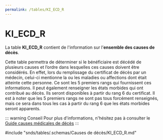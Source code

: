 ```yaml
---
permalink: /tables/KI_ECD_R
---
```

# KI\_ECD\_R
<!-- SPDX-License-Identifier: MPL-2.0 -->

La table **KI_ECD_R** contient de l'information sur l’**ensemble des causes de décès**.

Cette table permettra de déterminer si le bénéficiaire est décédé de plusieurs causes et l’ordre dans lesquelles ces causes doivent être considérés. En effet, lors du remplissage du certificat de décès par un médecin, celui-ci mentionne la ou les maladies ou affections dont était atteinte cette personne. Ce sont les 5 premiers rangs qui fournissent ces informations. Il peut également renseigner les états morbides qui ont contribué au décès. Ils seront disponibles à partir du rang 6 du certificat. Il est à noter que les 5 premiers rangs ne sont pas tous forcément renseignés, mais ce sera dans tous les cas à partir du rang 6 que les états morbides seront apparents.

::: warning Conseil
Pour plus d'informations, n'hésitez pas à consulter le [Guide causes médicales de décès](https://documentation-snds.health-data-hub.fr/formation_snds/documents_cnam/guide_cepidc/#guide-causes-medicales-de-deces)
:::


<!-- ATTENTION : Ne pas supprimer ou modifier la ligne ci-dessous -->
#include "snds/tables/.schemas/Causes de décès/KI_ECD_R.md"
<!-- ATTENTION : Ne pas supprimer ou modifier la ligne ci-dessus -->
